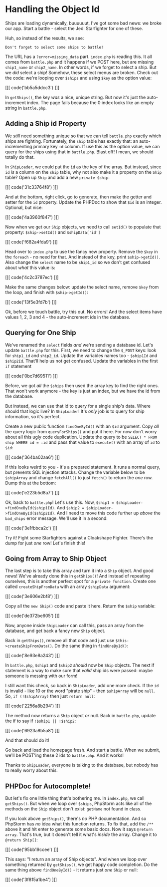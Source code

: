 # Handling the Object Id

Ships are loading dynamically, buuuuuut, I've got some bad news: we broke
our app. Start a battle - select the Jedi Starfighter for one of these.

Huh, so instead of the results, we see:

    Don't forget to select some ships to battle!

The URL has a `?error=missing_data` part. `index.php` is reading this. It
all comes from `battle.php` and it happens if we POST here, but are missing
`ship1_name` or `ship2_name`. In other words, if we forget to select a ship.
But we *did* select a ship! Somehow, these select menus are broken. Check
out the code: we're looping over `$ships` and using `$key` as the option
value:

[[[ code('bb5a5ddcc3') ]]]

In `getShips()`, the key *was* a nice, unique string. But now it's just the
auto-increment index. The page fails because the 0 index looks like an empty
string in `battle.php`.

## Adding a Ship id Property

We *still* need something unique so that we can tell `battle.php` exactly
which ships are fighting. Fortunately, the `ship` table has exactly that:
an auto-incrementing primary key `id` column. If use this as the option value,
we can query for the ships using that in `battle.php`. Blast off! I mean,
we should totally do that.

In `ShipLoader`, we could put the `id` as the key of the array. But instead,
since `id` *is* a column on the `ship` table, why not also make it a property
on the `Ship` table? Open up `Ship` and add a new `private $ship`:

[[[ code('31c33764f8') ]]]

And at the bottom, right click, go to generate, then make the getter and
setter for the `id` property. Update the PHPDoc to show that `$id` is an
integer. Optional, but nice:

[[[ code('4a3960f847') ]]]

Now when we get our `Ship` objects, we need to call `setId()` to populate
that property: `$ship->setId()` and `$shipData['id']`

[[[ code('f682a4fda9') ]]]

Head over to `index.php` to use the fancy new property. Remove the `$key`
in the `foreach` - no need for that. And instead of the key, print `$ship->getId()`.
Also change the `select` name to be `ship1_id` so we don't get confused about
*what* this value is:

[[[ code('4c2c3787ec') ]]]

Make the same changes below: update the select name, remove `$key` from the
loop, and finish with `$ship->getId()`:

[[[ code('13f5e3fd7b') ]]]

Ok, before we touch battle, try this out. No errors! And the select items
have values 1, 2, 3 and 4 - the auto-increment ids in the database.

## Querying for One Ship

We've renamed the `select` fields *and* we're sending a database id. Let's
update `battle.php` for this. First, we need to change the `$_POST` keys:
look for `ship1_id` and `ship2_id`. Update the variables names too - `$ship1Id`
and `$ship2Id`. That'll help us not get confused. Update the variables in
the first `if` statement

[[[ code('0bc7d69511') ]]]

Before, we got *all* the `$ships` then used the array key to find the right
ones. That won't work anymore - the key is just an index, but we have the
id from the database.

But instead, we can use that id to query for a single ship's data. Where
should that logic live? In `ShipLoader`! It's *only* job is to query for
ship information, so it's perfect. 

Create a new public function `findOneById()` with an `$id` argument. Copy
*all* the query logic from `queryForShips()` and put it here. For now don't
worry about all this ugly code duplication. Update the query to be
`SELECT * FROM ship WHERE id = :id` and pass that value to `execute()` with
an array of `id` to `$id`:

[[[ code('364ba02aa6') ]]]

If this looks weird to you - it's a prepared statement. It runs a normal query,
but prevents SQL injection attacks. Change the variable below to be `$shipArray`
and change `fetchAll()` to just `fetch()` to return the *one* row. Dump this
at the bottom:

[[[ code('e223b5d8a7') ]]]

Ok, back to `battle.php`! Let's use this. Now, `$ship1 = $shipLoader->findOneById($ship1Id)`.
And `$ship2 = $shipLoader->findOneById($ship2Id)`. And I need to move this
code further up *above* the `bad_ships` error message. We'll use it in a second:

[[[ code('3e1fbbca2c') ]]]

Try it! Fight some Starfighters against a Cloakshape Fighter. There's the
dump for just *one* row! Let's finish this!

## Going from Array to Ship Object

The last step is to take this array and turn it into a `Ship` object. And
good news! We've already done this in `getShips()`! And instead of repeating
ourselves, this is another perfect spot for a `private function`. Create
one called `createShipFromData` with an array `$shipData` argument:

[[[ code('3e606e2bf8') ]]]

Copy all the `new Ship()` code and paste it here. Return the `$ship` variable:

[[[ code('de372be605') ]]]

Now, anyone inside `ShipLoader` can call this, pass an array from the database,
and get back a fancy new `Ship` object.

Back in `getShips()`, remove all that code and just use `$this->createShipFromData()`.
Do the same thing in `findOneById()`:

[[[ code('8e93e8a243') ]]]

In `battle.php`, `$ship1` and `$ship2` *should* now be `Ship` objects. The
next if statement is a way to make sure that *valid* ship ids were passed:
maybe someone is messing with our form!

I still want this check, so back in `ShipLoader`, add one more check. If
the `id` is invalid - like 10 or the word "pirate ship" - then `$shipArray`
will be `null`. So, `if (!$shipArray)` then just `return null`:

[[[ code('2256a8b294') ]]]

The method now returns a `Ship` object *or* null. Back in `battle.php`, update
the if to say if `!$ship1 || !$ship2`:

[[[ code('6923a8b5a8') ]]]

And that should do it!

Go back and load the homepage fresh. And start a battle. When we submit,
we'll be POST'ing these 2 ids to `battle.php`. And it works!

Thanks to `ShipLoader`, everyone is talking to the database, but nobody has
to really worry about this.

## PHPDoc for Autocomplete!

But let's fix one little thing that's bothering me. In `index.php`, we call
`getShips()`. But when we loop over `$ships`, PhpStorm acts like all of the
methods on the `Ship` object don't exist: `getName` not found in class.

If you look above `getShips()`, there's *no* PHP documentation. And so PhpStorm
has *no* idea what this function returns. To fix that, add the `/**` above
it and hit enter to generate some basic docs. Now it says `@return array`.
That's true, but it doesn't tell it what's *inside* the array. Change it
to `@return Ship[]`:

[[[ code('95bb19ccee') ]]]

This says: "I return an array of Ship objects". And when we loop over something
returned by `getShips()`, we get happy code completion. Do the same thing
above `findOneById()` - it returns just *one* `Ship` or null:

[[[ code('3f815a1be4') ]]]
